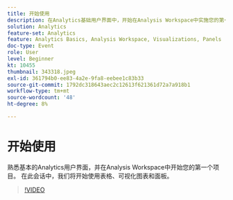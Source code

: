 ```yaml
---
title: 开始使用
description: 在Analytics基础用户界面中，开始在Analysis Workspace中实施您的第一个项目，并开始使用表格、可视化和面板。
solution: Analytics
feature-set: Analytics
feature: Analytics Basics, Analysis Workspace, Visualizations, Panels
doc-type: Event
role: User
level: Beginner
kt: 10455
thumbnail: 343318.jpeg
exl-id: 361794b0-ee83-4a2e-9fa8-eebee1c83b33
source-git-commit: 1792dc318643aec2c12613f621361d72a7a918b1
workflow-type: tm+mt
source-wordcount: '48'
ht-degree: 8%

---
```


# 开始使用

熟悉基本的Analytics用户界面，并在Analysis Workspace中开始您的第一个项目。 在此会话中，我们将开始使用表格、可视化图表和面板。

>[!VIDEO](https://video.tv.adobe.com/v/343318/?quality=12&learn=on)
